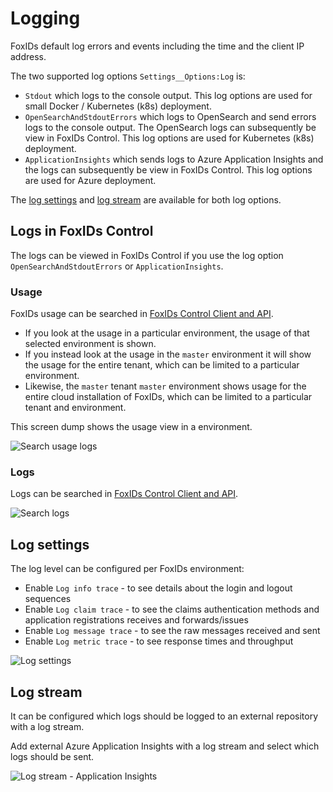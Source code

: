 # Logging

FoxIDs default log errors and events including the time and the client IP address. 

The two supported log options `Settings__Options:Log` is:

- `Stdout` which logs to the console output. This log options are used for small Docker / Kubernetes (k8s) deployment.
- `OpenSearchAndStdoutErrors` which logs to OpenSearch and send errors logs to the console output. The OpenSearch logs can subsequently be view in FoxIDs Control. This log options are used for Kubernetes (k8s) deployment.
- `ApplicationInsights` which sends logs to Azure Application Insights and the logs can subsequently be view in FoxIDs Control. This log options are used for Azure deployment.

The [log settings](#log-settings) and [log stream](#log-stream) are available for both log options.

## Logs in FoxIDs Control

The logs can be viewed in FoxIDs Control if you use the log option `OpenSearchAndStdoutErrors` or `ApplicationInsights`.

### Usage

FoxIDs usage can be searched in [FoxIDs Control Client and API](control.md).  

- If you look at the usage in a particular environment, the usage of that selected environment is shown.  
- If you instead look at the usage in the `master` environment it will show the usage for the entire tenant, which can be limited to a particular environment. 
- Likewise, the `master` tenant `master` environment shows usage for the entire cloud installation of FoxIDs, which can be limited to a particular tenant and environment.

This screen dump shows the usage view in a environment.

![Search usage logs](images/search-usage-logs.png)

### Logs

Logs can be searched in [FoxIDs Control Client and API](control.md).

![Search logs](images/search-logs.png)

## Log settings

The log level can be configured per FoxIDs environment:

 - Enable `Log info trace` - to see details about the login and logout sequences
 - Enable `Log claim trace` - to see the claims authentication methods and application registrations receives and forwards/issues
 - Enable `Log message trace` - to see the raw messages received and sent
 - Enable `Log metric trace` - to see response times and throughput

![Log settings](images/configure-log.png)

## Log stream

It can be configured which logs should be logged to an external repository with a log stream.

Add external Azure Application Insights with a log stream and select which logs should be sent.

![Log stream - Application Insights](images/configure-log-stream-appinsight.png)



